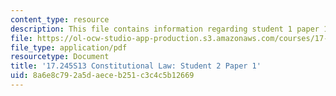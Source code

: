 ```yaml
---
content_type: resource
description: This file contains information regarding student 1 paper 1.
file: https://ol-ocw-studio-app-production.s3.amazonaws.com/courses/17-245-constitutional-law-structures-of-power-and-individual-rights-spring-2013/8a6e8c792a5daeceb251c3c4c5b12669_MIT17_245S13_Stu2Paper1.pdf
file_type: application/pdf
resourcetype: Document
title: '17.245S13 Constitutional Law: Student 2 Paper 1'
uid: 8a6e8c79-2a5d-aece-b251-c3c4c5b12669
---
```

